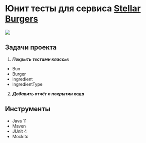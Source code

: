 # Юнит тесты для сервиса [Stellar Burgers](https://stellarburgers.nomoreparties.site)
<img src = "https://github.com/FixStress/Unit-tests_for_Stellar_Burgers/blob/main/logo/logo.png" />


## Задачи проекта
1. _**Покрыть тестами классы:**_

* Bun
* Burger
* Ingredient
* IngredientType
2. _**Добавить отчёт о покрытии кода**_
## Инструменты
* Java 11
* Maven
* JUnit 4
* Mockito
